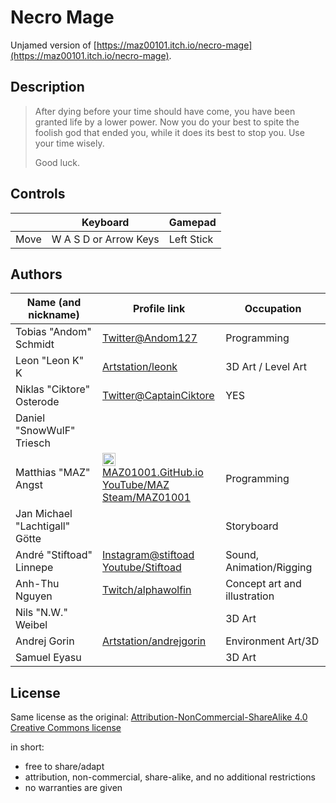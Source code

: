 # Necro Mage

Unjamed version of [https://maz00101.itch.io/necro-mage](https://maz00101.itch.io/necro-mage).

## Description

>
> After dying before your time should have come, you have been granted life by a lower power.
> Now you do your best to spite the foolish god that ended you, while it does its best to stop you.
> Use your time wisely.
>
> Good luck.
>

## Controls

|      | Keyboard              | Gamepad    |
| ---  | ---                   | ---        |
| Move | W A S D or Arrow Keys | Left Stick |

## Authors

| Name (and nickname) | Profile link | Occupation |
| --- | --- | --- |
| Tobias "Andom" Schmidt | [Twitter@Andom127](https://twitter.com/Andom127) | Programming |
| Leon "Leon K" K | [Artstation/leonk](https://www.artstation.com/leonk) | 3D Art / Level Art |
| Niklas "Ciktore" Osterode | [Twitter@CaptainCiktore](https://twitter.com/CaptainCiktore) | YES |
| Daniel "SnowWulF" Triesch | | |
| Matthias "MAZ" Angst | [<img src="https://maz01001.github.io/img/icon.svg" style="height:1.3rem;vertical-align:text-bottom;"/> MAZ01001.GitHub.io](https://maz01001.github.io/)<br/>[YouTube/MAZ](https://www.youtube.com/channel/UCQHeetVlsN7Poqnovh5_eKA)<br/>[Steam/MAZ01001](https://steamcommunity.com/id/MAZ01001) | Programming |
| Jan Michael "Lachtigall" Götte | | Storyboard |
| André "Stiftoad" Linnepe | [Instagram@stiftoad](https://www.instagram.com/stiftoad/)<br>[Youtube/Stiftoad](https://www.youtube.com/channel/UC_r9MmRsCjODSs8aRjsXhRw) | Sound, Animation/Rigging |
| Anh-Thu Nguyen | [Twitch/alphawolfin](https://www.twitch.tv/alphawolfin) | Concept art and illustration |
| Nils "N.W." Weibel | | 3D Art |
| Andrej Gorin | [Artstation/andrejgorin](https://www.artstation.com/andrejgorin) | Environment Art/3D |
| Samuel Eyasu | | 3D Art |

## License

Same license as the original: [Attribution-NonCommercial-ShareAlike 4.0 Creative Commons license](https://creativecommons.org/licenses/by-nc-sa/4.0/)

in short:

+ free to share/adapt
+ attribution, non-commercial, share-alike, and no additional restrictions
+ no warranties are given
